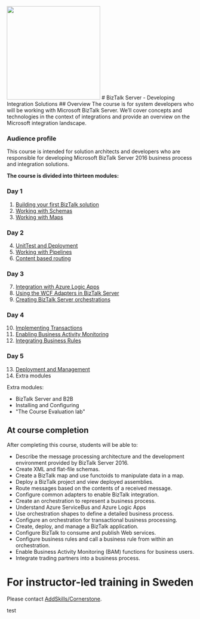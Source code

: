 ﻿<img src="http://microservicebus.blob.core.windows.net/img/btslogo_small.png" style="width:250px"/>
# BizTalk Server - Developing Integration Solutions
## Overview 
The course is for system developers who will be working with Microsoft BizTalk Server. We’ll cover concepts and technologies in the context of integrations and provide an overview on the Microsoft integration landscape.

### Audience profile
This course is intended for solution architects and developers who are responsible for developing Microsoft BizTalk Server 2016 business process and integration solutions.

**The course is divided into thirteen modules:**

### Day 1 

1. [Building your first BizTalk solution](https://github.com/wmmihaa/BizTalk-Server---Developing-Integration-Solutions/blob/master/Manuals/BTSHOL01%20Building%20your%20first%20BizTalk%20solution.docx)
2. [Working with Schemas](https://github.com/wmmihaa/BizTalk-Server---Developing-Integration-Solutions/blob/master/Manuals/BTSHOL02%20Working%20with%20Schemas.docx)
3. [Working with Maps](https://github.com/wmmihaa/BizTalk-Server---Developing-Integration-Solutions/blob/master/Manuals/BTSHOL03%20Working%20with%20Maps.docx)

### Day 2 
4. [UnitTest and Deployment](https://github.com/wmmihaa/BizTalk-Server---Developing-Integration-Solutions/blob/master/Manuals/BTSHOL04%20UnitTest%20and%20Deployment.docx)
5. [Working with Pipelines](https://github.com/wmmihaa/BizTalk-Server---Developing-Integration-Solutions/blob/master/Manuals/BTSHOL05%20Working%20with%20Pipelines.docx)
6. [Content based routing ](https://github.com/wmmihaa/BizTalk-Server---Developing-Integration-Solutions/blob/master/Manuals/BTSHOL06%20Content%20based%20routing.docx)

### Day 3 
7. [Integration with Azure Logic Apps](https://github.com/wmmihaa/BizTalk-Server---Developing-Integration-Solutions/blob/master/Manuals/BTSHOL07%20Integration%20with%20Azure%20Logic%20Apps.doc) 
8. [Using the WCF Adapters in BizTalk Server](https://github.com/wmmihaa/BizTalk-Server---Developing-Integration-Solutions/blob/master/Manuals/BTSHOL08%20Using%20the%20WCF%20Adapters%20in%20BizTalk%20Server%202016.docx) 
9. [Creating BizTalk Server orchestrations](https://github.com/wmmihaa/BizTalk-Server---Developing-Integration-Solutions/blob/master/Manuals/BTSHOL09%20Creating%20BizTalk%20Server%20orchestrations.docx) 

### Day 4 
10. [Implementing Transactions](https://github.com/wmmihaa/BizTalk-Server---Developing-Integration-Solutions/blob/master/Manuals/BTSHOL10%20Implementing%20Transactions.docx) 
11. [Enabling Business Activity Monitoring](https://github.com/wmmihaa/BizTalk-Server---Developing-Integration-Solutions/blob/master/Manuals/BTSHOL11%20Enabling%20Business%20Activity%20Monitoring.docx) 
12. [Integrating Business Rules](https://github.com/wmmihaa/BizTalk-Server---Developing-Integration-Solutions/blob/master/Manuals/BTSHOL12%20Integrating%20Business%20Rules.docx) 

### Day 5 
13. [Deployment and Management](https://github.com/wmmihaa/BizTalk-Server---Developing-Integration-Solutions/blob/master/Manuals/BTSHOL13%20Deployment%20and%20Management.docx) 
14. Extra modules

Extra modules:
* BizTalk Server and B2B
* Installing and Configuring
* "The Course Evaluation lab"

## At course completion
After completing this course, students will be able to:
* Describe the message processing architecture and the development environment provided by BizTalk Server 2016.
* Create XML and flat-file schemas.
* Create a BizTalk map and use functoids to manipulate data in a map.
* Deploy a BizTalk project and view deployed assemblies.
* Route messages based on the contents of a received message.
* Configure common adapters to enable BizTalk integration.
* Create an orchestration to represent a business process.
* Understand Azure ServiceBus and Azure Logic Apps
* Use orchestration shapes to define a detailed business process.
* Configure an orchestration for transactional business processing.
* Create, deploy, and manage a BizTalk application.
* Configure BizTalk to consume and publish Web services.
* Configure business rules and call a business rule from within an orchestration.
* Enable Business Activity Monitoring (BAM) functions for business users.
* Integrate trading partners into a business process.

# For instructor-led training in Sweden
Please contact [AddSkills/Cornerstone](http://www.addskills.se/utbildningar/microsoft/biztalk/biztalk-2013-for-utvecklare).

test

